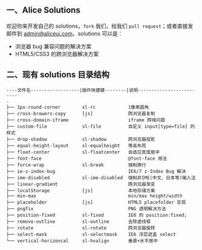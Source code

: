 ## 一、Alice Solutions 

欢迎你来开发自己的 solutions，`fork` 我们，给我们 `pull request`；或者直接发邮件到 [admin@aliceui.com](mailto:admin@aliceui.com)。solutions 可以是：

- 浏览器 bug 兼容问题的解决方案
- HTML5/CSS3 的跨浏览器解决方案

## 二、现有 solutions 目录结构

    ----文件名------------------|插件快捷键--------|说明-------------------------
    .
    ├── 1px-round-corner        sl-rc            1像素圆角                           
    ├── cross-browers-copy      [js]             跨浏览器复制
    ├── cross-domain-iframe                      iframe 跨域问题
    ├── custom-file             sl-file          自定义 input[type=file] 的样式
    ├── drop-shadow             sl-shadow        跨浏览器投影
    ├── equal-height-layout     sl-equalheight   等高布局
    ├── float-center            sl-floatcenter   自适应宽度居中
    ├── font-face                                @font-face 用法
    ├── force-wrap              sl-break         强制换行
    ├── ie-z-index-bug                           IE6/7 z-Index Bug 解决
    ├── ime-disabled            sl-ime-disabled  强制非IME(中文、日本等)输入法
    ├── linear-gradient                          跨浏览器渐变
    ├── localStorage            [js]             本地存储方案
    ├── min-max                                  min/max height/width
    ├── placeholder             [js]             HTML5 placefolder 实现
    ├── pngfix                                   PNG 透明解决方法
    ├── position-fixed          sl-fixed         IE6 的 position:fixed;
    ├── remove-outline          sl-outline       去除虚线框
    ├── rotate                  sl-rotate        跨浏览器旋转
    ├── select-mask             sl-selectmask    IE6 浮层遮盖 select
    └── vertical-horizoncal     sl-hvalign       垂直+水平居中

